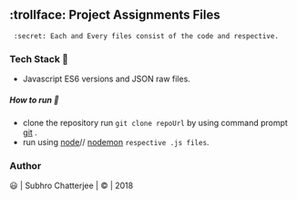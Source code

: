## :trollface: Project Assignments Files
```
 :secret: Each and Every files consist of the code and respective.
```
### Tech Stack :children_crossing:
- Javascript ES6 versions and JSON raw files.

##### How to run :runner:

- clone the repository run `git clone repoUrl` by using command prompt [git](https://git-scm.com/) .
- run using [node](https://nodejs.org/en/)// [nodemon](https://www.npmjs.com/package/nodemon) `respective .js files`.

### Author
:smiley: | Subhro Chatterjee | :copyright: | 2018    
